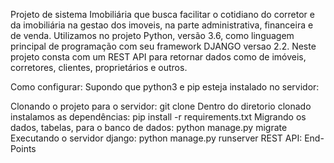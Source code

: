 Projeto de sistema Imobiliária que busca facilitar o cotidiano do corretor e da imobiliária na gestao dos imoveis, na parte administrativa, financeira e de venda. Utilizamos no projeto Python, versão 3.6, como linguagem principal de programação com seu framework DJANGO versao 2.2. Neste projeto consta com um REST API para retornar dados como de imóveis, corretores, clientes, proprietários e outros.

Como configurar:
Supondo que python3 e pip esteja instalado no servidor:

Clonando o projeto para o servidor: git clone <url-repositorio>
Dentro do diretorio clonado instalamos as dependências: pip install -r requirements.txt
Migrando os dados, tabelas, para o banco de dados: python manage.py migrate
Executando o servidor django: python manage.py runserver
REST API: End-Points
